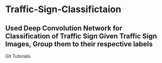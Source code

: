 # Traffic-Sign-Classifictaion
Used Deep Convolution Network for Classification of Traffic Sign
Given Traffic Sign Images, Group them to their respective labels
------
Git Tutorials

